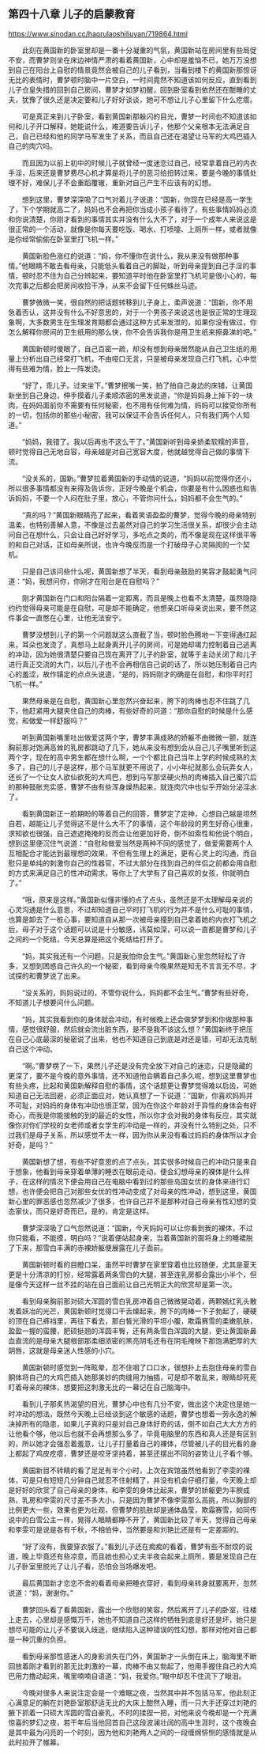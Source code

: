 ## 第四十八章 儿子的启蒙教育

https://www.sinodan.cc/haorulaoshiliuyan/719864.html

　　此刻在黄国新的卧室里却是一番十分凝重的气氛，黄国新站在房间里有些局促不安，而曹梦则坐在床边神情严肃的看着黄国新，心中却是羞恼不已，她万万没想到自己在阳台上自慰的情景竟然会被自己的儿子看到，当看到楼下的黄国新那惊讶无比的表情时，曹梦顿时脑中一片空白，一时间竟然不知道该如何反应，直到看到儿子仓皇失措的回到自己房间，曹梦才如梦初醒，回到卧室看到依然还在酣睡的丈夫，犹豫了很久还是决定要和儿子好好谈谈，她可不想让儿子心里留下什么疙瘩。

　　可是真正来到儿子卧室，看到黄国新那躲闪的目光，曹梦一时间也不知道该如何和儿子开口解释，她能说什么，难道要告诉儿子，他那个父亲根本无法满足自己，自己已经和他的同学马军发生了关系，而且自己还在渴望让马军的大鸡巴插入自己的肉穴吗。

　　而且因为以前上初中的时候儿子就曾经一度迷恋过自己，经常拿着自己的内衣手淫，后来还是曹梦费尽心机才算是将儿子的恶习给扭转过来，要是今晚的事情处理不好，难保儿子不会重蹈覆辙，重新对自己产生不应该有的幻想。

　　想到这里，曹梦深深吸了口气对着儿子说道：“国新，你现在已经是高一学生了，下个学期就高二了，妈妈也不会再把你当成小孩子看待了，有些事情妈妈必须和你说清楚，你刚才看到的事情其实并没有什么大不了，对于一个成年人来说这是很正常的一个活动，就像是你每天要吃饭、喝水、打喷嚏、上厕所一样，或者就像是你经常偷偷在卧室里打飞机一样。”

　　黄国新脸色涨红的说道：“妈，你不懂你在说什么，我从来没有做那种事情。”他眼睛不敢去看母亲，只能低头看着自己的脚趾，听到母亲提到自己手淫的事情，顿时忍不住为自己分辨起来，要知道平时他在卧室里打飞机可是很小心的，每次完事之后都会把房间收拾干净，从来不会留下任何蛛丝马迹。

　　曹梦微微一笑，很自然的把话题转移到儿子身上，柔声说道：“国新，你不用急着否认，这并没有什么不好意思的，对于一个男孩子来说这也是很正常的生理现象啊，大多数男生在生理发育期都会通过这种方式来发泄的，如果你没有做过，你怎么解释你房间的卫生纸用的那么快，你不会告诉我你是用卫生纸来擦鼻涕的吧。”

　　黄国新顿时傻眼了，自己百密一疏，却没有想到母亲居然能从自己卫生纸的用量上分析出自己经常打飞机，不由哑口无言，只是被母亲发现自己打飞机，心中觉得有些难为情，脸上一阵发烫。

　　“好了，乖儿子。过来坐下。”曹梦抿嘴一笑，拍了拍自己身边的床铺，让黄国新坐到自己身边，伸手摸着儿子柔顺浓密的黑发说道，“你是妈妈身上掉下的一块肉，在妈妈面前你不需要有任何秘密，也不用有任何难为情，妈妈可以接受你所有的一切，包括你的那些小秘密，我可以保证不会告诉任何人，只有我们两个人知道。”

　　“妈妈，我错了。我以后再也不这么干了。”黄国新听到母亲娇柔软糯的声音，顿时觉得自己无地自容，母亲越是对自己宽容大度，他就越觉得自己做的事情下流。

　　“没关系的，国新。”曹梦拉着黄国新的手动情的说道，“妈妈以前觉得你还小，所以很多事情都没有来得及告诉你，正好今晚是个机会，你要是有什么困惑也和告诉妈妈，不要一个人闷在肚子里，放心，不管你问什么，妈妈都不会生气的。”

　　“真的吗？”黄国新眼睛亮了起来，看着笑语盈盈的曹梦，觉得今晚的母亲特别温柔，也特别善解人意，不像是过去虽然对自己的学习生活很关系，却很少会主动问自己在想什么，只会让自己好好学习，多吃点之类的，而不像是现在这样很平等的和自己对话，正如母亲所说，也许今晚反而是一个打破母子心灵隔阂的一个契机。

　　只是自己该问些什么呢，黄国新想了半天，看到母亲鼓励的笑容才鼓起勇气问道：“妈，我想问你，你刚才在阳台是在自慰吗？”

　　刚才黄国新在门口和阳台隔着一定距离，而且是晚上也看不太清楚，虽然隐隐约约觉得母亲可能是在自慰，可是却不能确定，他想亲口听母亲说出来，要不然这件事会一直憋在心里，让他无法安宁。

　　曹梦没想到儿子的第一个问题就这么直截了当，顿时脸色腾地一下变得通红起来，耳朵也发烫了，真想马上起身离开儿子的房间，可是她却竭力控制着自己逃离的冲动，因为她很清楚只要自己现在离开了儿子的卧室，就等于主动关闭了和儿子进行真正交流的大门，以后儿子也不会再相信自己说的话了，所以她压制着自己内心的羞涩，故作镇定的点点头说道，“是的，妈妈刚才的确是在自慰，和你平时打飞机一样。”

　　果然母亲是在自慰，黄国新心里忽然兴奋起来，胯下的肉棒也忍不住跳了几下，他赶紧用大腿夹住自己的肉棒，有些好奇的问道：“那你自慰的时候是什么感觉，和做爱一样舒服吗？”

　　听到黄国新嘴里吐出做爱这两个字，曹梦丰满成熟的娇躯不由微微一颤，就连胸前那对饱满高耸的乳房都跳动了几下，她从来没有想到会从自己儿子嘴里听到这两个字，现在的高中男生都在想什么啊，一个个都比自己当年上学的时候成熟的太多了，自己的儿子是这样，那个马军就更不用说了，小小年纪就那么会玩弄女人，还长了一个让女人欲仙欲死的大鸡巴，想到马军那坚硬火热的肉棒插入自己蜜穴后的那种鼓胀充实感，曹梦不由有些浑身燥热起来，就连肉穴中也似乎开始分泌淫水了。

　　看到黄国新正一脸期盼的等着自己的回答，曹梦定了定神，心想自己越是坦然自若，越能让儿子觉得这不是什么大不了的事情，这个年龄段的男生好奇心很重，求知欲也很强，自己遮遮掩掩的反而会让他更加好奇，倒不如索性和他说个明白，想到这里便沉住气说道：“自慰和做爱当然是两种不同的感觉了，做爱需要两个人互相配合才能达到最理想的效果，不但有生理上的满足，更有心灵上的沟通，而自慰只是单纯的刺激你自己的性器官，不过大部分在找到自己的伴侣之前都会用自慰的方式来满足自己的性冲动需求，等你上了大学有了自己喜欢的女孩，你就明白了。”

　　“哦，原来是这样。”黄国新似懂非懂的点了点头，虽然还是不太理解母亲说的心灵沟通是什么意思，不过却知道自己平时打飞机的行为并不是什么可耻的事情，也算是卸去了一桩心事，要知道自从那一次被母亲撞到自己拿着她的内衣打飞机之后，母子对于这个话题可以说是十分敏感，讳莫如深，可以说一直都是曹梦和儿子之间的一个死结，今天总算是把这个死结给打开了。

　　“妈，其实我还有一个问题，只是我怕你会生气。”黄国新心里忽然轻松了许多，又想到困惑自己许久的一个秘密，看到母亲今晚果然是知无不言言无不尽，才试探的和曹梦说了出来。

　　“没关系的，妈妈说过的，不管你说什么，妈妈都不会生气。”曹梦有些好奇，不知道儿子想要问什么问题。

　　“妈，其实我看到你的身体就会冲动，有时候晚上还会做梦梦到和你做那种事情，感觉很舒服，然后就会流出脏东西，是不是我不该这么想？”黄国新终于把压在自己心底最深的秘密说了出来，他也不知道自己到底是对还是错，可却无法克制自己这个冲动。

　　“啊。”曹梦楞了一下，果然儿子还是没有完全放下对自己的迷恋，只是隐藏的更深了，要不是今晚的意外事情，还不知道他会瞒着自己多久呢，想到这里曹梦也有些头疼，比起和黄国新解释自慰的事情，这个话题更让曹梦觉得难以启齿，可她知道自己无法回避，必须正面应对，她认真想了一下说道：“国新，你喜欢妈妈并不可耻，对妈妈的身体有冲动也很正常，因为在你这个年龄对于异性的身体会有好奇心，而我是你能接触的到的最近的女性，所以你才会对我的身体有反应，其实就像你对你们学校的女老师或者女学生的冲动是一样的，并没有什么特别之处，只不过我们是母子关系，所以感觉不太一样，因为你从来没有看过妈妈的身体所以才会好奇，是吗？”

　　黄国新想了想，有些不好意思的点了点头，其实很多时候自己的冲动只是来自于想象，他看到母亲穿着单薄的睡衣在眼前走动，便会幻想母亲的裸体是什么样子，在这样的情况下便会用自己在电脑中看到过的那些岛国女优的身体来进行幻想，也许便会把自己对那些女优的性冲动变成了对母亲的性冲动，想到这里，黄国新心里的罪恶感也忽然减少了很多，也许自己并不是那种对自己母亲有性幻想的变态家伙，而只是好奇而已，是的，肯定是这样。

　　曹梦深深吸了口气忽然说道：“国新，今天妈妈可以让你看到我的裸体，不过你只能看，不能摸，明白吗？”说着便站起身来，当着黄国新的面将身上的睡裙脱了下来，那雪白丰满的赤裸娇躯便展露在儿子面前。

　　黄国新顿时看的目瞪口呆，虽然平时曹梦在家里穿着也比较随便，尤其是夏天更是十分清凉的打扮，经常露着两条雪白的大腿，甚至连乳房都会露出小半个，但是像今天这样一丝不挂的站在自己面前让自己光明正大的欣赏却是第一次。

　　看到母亲胸前那对硕大浑圆的雪白乳房冲着自己微微晃动着，两颗嫣红乳头散发着妖冶的光芒，黄国新顿时觉得口干舌燥起来，胯下的肉棒一下子勃起了，硬硬的顶在自己裤裆里，再往下看去，那白皙光滑的平坦小腹，欺霜赛雪的柔嫩肌肤，盈盈一握的蛮腰，肥硕挺翘的浑圆丰臀，还有两条雪白浑圆的大腿，更让黄国新鼻血直流的是母亲大腿根部那柔细浓密的黑亮阴毛还有在阴毛掩映下那饱满肥厚的大阴唇，这就是母亲迷人性感的小穴。

　　黄国新顿时感觉到一阵眩晕，忍不住咽了口口水，很想扑上去抱住母亲的雪白胴体将自己的大鸡巴插入她那美妙的肉缝用力抽插，可是却不敢乱来，眼睛却死死盯着母亲的裸体，想要把这刺激无比的一幕记在自己脑海中。

　　看到儿子那炙热渴望的目光，曹梦心中也有几分不安，做出这个决定也是她一时冲动的想法，既然今天晚上已经谈到这个敏感的话题，曹梦也想着一劳永逸的解决掉所有的隐患，如果儿子真的只是对自己身体好奇的话，倒不如自己大大方方的让他看个够，他以后也就不会再想那么多了，毕竟电脑里的东西和真人还是有区别的，所以她才会强忍着羞意，让儿子打量着自己的裸体，尽管被儿子的目光看的身上都起了鸡皮疙瘩，曹梦还是咬牙坚持着，甚至还摆出不同的姿势让儿子看个够。

　　黄国新目不转睛的看了足足有半个小时，上次在宾馆虽然他看到了李雯的裸体，可是只有短短几分钟自己就忍不住射精了，并没有机会仔细打量，今天晚上却是好好的欣赏了自己母亲的身体，和李雯的身体比起来，曹梦的娇躯更为丰腴成熟，乳房和李雯的尺寸差不多大小，只是因为曹梦不像李雯那么高挑，所以胸部的比例更大一些，效果也更为壮观，但曹梦的肌肤却是通体晶莹，欺霜赛雪，如同传说中的白雪公主一样，晃得人眼睛都睁不开了，黄国新比较了半天，觉得自己母亲和李雯可是说是各有千秋，不相伯仲，当然要是和刘艳比还是有一定差距的。

　　“好了没有，我要穿衣服了。”看到儿子还在痴痴的看着，曹梦有些不耐烦的说道，晚上毕竟还有些凉意，而且她也担心丈夫半夜会起来上厕所，要是发现自己在儿子卧室里脱光了让儿子看，恐怕会当场爆发吧。

　　最后黄国新才恋恋不舍的看着母亲把睡衣穿好，看到母亲转身就要离开，忽然说道：“妈，谢谢你。”

　　曹梦回头看了看黄国新，露出一个欣慰的笑容，然后离开了儿子的卧室，往楼上走去，心里却是感慨万千，她也不知道自己这样的牺牲到底是好还是坏，她只是想尽可能的让儿子不要误入歧途，继续陷入这种错误的性幻想，那样对他对自己都是一种沉重的负担。

　　看到母亲那性感迷人的身影消失在门外，黄国新才一头倒在床上，脑海里不断回放着刚才看到的那无比刺激的一幕，肉棒不由又勃起了，他用手握住自己的大鸡巴用力撸动起来，嘴里喃喃自语道：“妈，我爱你。”眼中却忍不住流下了眼泪。

　　今晚对很多人来说注定会是一个难眠之夜，当然其中并不包括马军，他此刻正心满意足的躺在刘艳卧室那舒适无比的大床上酣然入睡，而一只大手还穿过刘艳的腋下抓着一只硕大浑圆的雪白豪乳，不时的揉捏一把，对他来说今晚却是一个充满惊喜的梦幻之夜，若干年后当他回首自己这段波澜壮阔的高中生涯时，这个夜晚会是其中最为闪亮的一个时刻，因为他和刘艳两人之间的一段缠绵悱恻的感情就是从此时拉开了帷幕。

